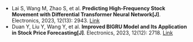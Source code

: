 * Lai S, Wang M, Zhao S, et al. <b>Predicting High-Frequency Stock Movement with Differential Transformer Neural Network[J]</b>. Electronics, 2023, 12(13): 2943. [Link](https://www.mdpi.com/2079-9292/12/13/2943)
* Duan Y, Liu Y, Wang Y, et al. <b>Improved BIGRU Model and Its Application in Stock Price Forecasting[J]</b>. Electronics, 2023, 12(12): 2718. [Link](https://www.mdpi.com/2079-9292/12/12/2718)
